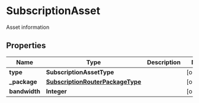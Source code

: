 

# SubscriptionAsset

Asset information

## Properties

| Name | Type | Description | Notes |
|------------ | ------------- | ------------- | -------------|
|**type** | **SubscriptionAssetType** |  |  [optional] |
|**_package** | [**SubscriptionRouterPackageType**](SubscriptionRouterPackageType.md) |  |  [optional] |
|**bandwidth** | **Integer** |  |  [optional] |



